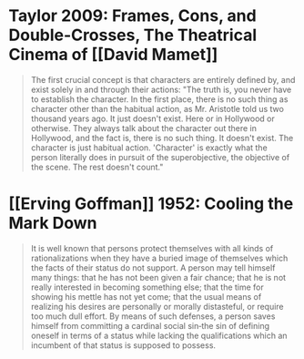 # Taylor 2009: Frames, Cons, and Double-Crosses, The Theatrical Cinema of [[David Mamet]]

> The first crucial concept is that characters are entirely defined by, and exist solely in and through their actions: "The truth is, you never have to establish the character. In the first place, there is no such thing as character other than the habitual action, as Mr. Aristotle told us two thousand years ago. It just doesn't exist. Here or in Hollywood or otherwise. They always talk about the character out there in Hollywood, and the fact is, there is no such thing. It doesn't exist. The character is just habitual action. 'Character' is exactly what the person literally does in pursuit of the superobjective, the objective of the scene. The rest doesn't count."

# [[Erving Goffman]] 1952: Cooling the Mark Down

> It is well known that persons protect themselves with all kinds of rationalizations when they have a buried image of themselves which the facts of their status do not support. A person may tell himself many things: that he has not been given a fair chance; that he is not really interested in becoming something else; that the time for showing his mettle has not yet come; that the usual means of realizing his desires are personally or morally distasteful, or require too much dull effort. By means of such defenses, a person saves himself from committing a cardinal social sin‑the sin of defining oneself in terms of a status while lacking the qualifications which an incumbent of that status is supposed to possess.